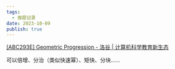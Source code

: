 ```yaml
---
tags:
  - 做题记录
date: 2023-10-09
publish: true
---
```

[[ABC293E] Geometric Progression - 洛谷 | 计算机科学教育新生态](https://www.luogu.com.cn/problem/AT_abc293_e)

可以倍增、分治（类似快速幂）、矩快、分块……

